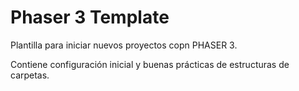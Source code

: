 # Phaser 3 Template

Plantilla para iniciar nuevos proyectos copn PHASER 3.

Contiene configuración inicial y buenas prácticas de estructuras de carpetas.
